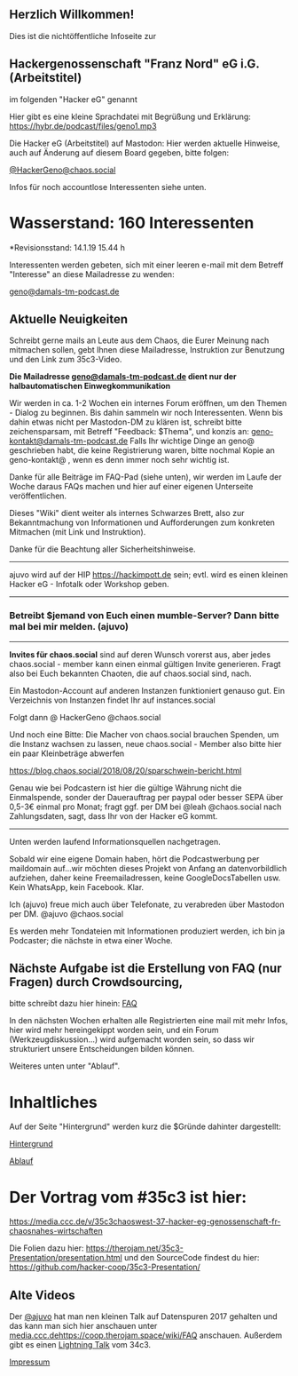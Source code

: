 ## Herzlich Willkommen!

Dies ist die  nichtöffentliche Infoseite zur 

## Hackergenossenschaft "Franz Nord" eG i.G. (Arbeitstitel)
im folgenden "Hacker eG" genannt


Hier gibt es eine kleine Sprachdatei mit Begrüßung und Erklärung: https://hybr.de/podcast/files/geno1.mp3

Die Hacker eG (Arbeitstitel) auf Mastodon: Hier werden aktuelle Hinweise, auch auf Änderung auf diesem Board gegeben, bitte folgen:

[@HackerGeno@chaos.social](https://chaos.social/@HackerGeno)

Infos für noch accountlose Interessenten siehe unten.

# Wasserstand: 160 Interessenten 

*Revisionsstand: 14.1.19 15.44 h

Interessenten werden gebeten, sich mit einer leeren e-mail mit dem Betreff "Interesse" an diese Mailadresse zu wenden:

geno@damals-tm-podcast.de

## Aktuelle Neuigkeiten

Schreibt gerne mails an Leute aus dem Chaos, die Eurer Meinung nach mitmachen sollen, gebt Ihnen diese Mailadresse, Instruktion zur Benutzung und den Link zum 35c3-Video.

**Die Mailadresse geno@damals-tm-podcast.de dient nur der halbautomatischen Einwegkommunikation** 

Wir werden in ca. 1-2 Wochen ein internes Forum eröffnen, um den Themen - Dialog zu beginnen. Bis dahin sammeln wir noch Interessenten. Wenn bis dahin etwas nicht per Mastodon-DM zu klären ist, schreibt bitte zeichensparsam, mit Betreff "Feedback: $Thema", und konzis an: geno-kontakt@damals-tm-podcast.de Falls Ihr wichtige Dinge an geno@ geschrieben habt, die keine Registrierung waren, bitte nochmal Kopie an geno-kontakt@ , wenn es denn immer noch sehr wichtig ist.

Danke für alle Beiträge im FAQ-Pad (siehe unten), wir werden im Laufe der Woche daraus FAQs machen und hier auf einer eigenen Unterseite veröffentlichen.

Dieses "Wiki" dient weiter als internes Schwarzes Brett, also zur Bekanntmachung von Informationen und Aufforderungen zum konkreten Mitmachen (mit Link und Instruktion).

Danke für die Beachtung aller Sicherheitshinweise.

 


---
ajuvo wird auf der HIP https://hackimpott.de sein; evtl. wird es einen kleinen Hacker eG - Infotalk oder Workshop geben.
- - -

### Betreibt $jemand von Euch einen mumble-Server? Dann bitte mal bei mir melden. (ajuvo)

- - -

**Invites für chaos.social** sind auf deren Wunsch vorerst aus, aber jedes chaos.social - member kann einen einmal gültigen Invite generieren. Fragt also bei Euch bekannten Chaoten, die auf chaos.social sind, nach.

Ein Mastodon-Account auf anderen Instanzen funktioniert genauso gut. 
Ein Verzeichnis von Instanzen findet Ihr auf instances.social 

Folgt dann @ HackerGeno @chaos.social

Und noch eine Bitte: Die Macher von chaos.social brauchen Spenden, um die Instanz wachsen zu lassen, neue chaos.social - Member also bitte hier ein paar Kleinbeträge abwerfen 

https://blog.chaos.social/2018/08/20/sparschwein-bericht.html

Genau wie bei Podcastern ist hier die gültige Währung nicht die Einmalspende, sonder der Dauerauftrag per paypal oder besser SEPA über 0,5-3€ einmal pro Monat; fragt ggf. per DM bei @leah @chaos.social nach Zahlungsdaten, sagt, dass Ihr von der Hacker eG kommt. 

---

Unten werden laufend Informationsquellen nachgetragen. 

Sobald wir eine eigene Domain haben, hört die Podcastwerbung per maildomain auf...wir möchten dieses Projekt von Anfang an datenvorbildlich aufziehen, daher keine Freemailadressen, keine GoogleDocsTabellen usw. Kein WhatsApp, kein Facebook. Klar. 

Ich (ajuvo) freue mich auch über Telefonate, zu verabreden über Mastodon per DM. @ajuvo @chaos.social 

Es werden mehr Tondateien mit Informationen produziert werden, ich bin ja Podcaster; die nächste in etwa einer Woche.


## Nächste Aufgabe ist die Erstellung von FAQ (nur Fragen) durch Crowdsourcing, 
bitte schreibt dazu hier hinein: [FAQ](https://coop.therojam.space/wiki/FAQ) 

In den nächsten Wochen erhalten alle Registrierten eine mail mit mehr Infos, hier wird mehr hereingekippt worden sein, und ein Forum (Werkzeugdiskussion...) wird aufgemacht worden sein, so dass wir strukturiert unsere Entscheidungen bilden können.

Weiteres unten unter "Ablauf".

# Inhaltliches

Auf der Seite "Hintergrund" werden kurz die $Gründe dahinter dargestellt:

[Hintergrund](https://coop.therojam.space/wiki/Hintergrund)

[Ablauf](https://coop.therojam.space/wiki/Ablauf)


# Der Vortrag vom #35c3 ist hier:

https://media.ccc.de/v/35c3chaoswest-37-hacker-eg-genossenschaft-fr-chaosnahes-wirtschaften 

Die Folien dazu hier: https://therojam.net/35c3-Presentation/presentation.html
und den SourceCode findest du hier: https://github.com/hacker-coop/35c3-Presentation/




## Alte Videos 

Der [@ajuvo](https://chaos.social/@ajuvo) hat man nen kleinen Talk auf Datenspuren 2017 gehalten und das kann man sich hier anschauen unter [media.ccc.dehttps://coop.therojam.space/wiki/FAQ](https://media.ccc.de/v/DS2017-8659-hacker_eg) anschauen.
Außerdem gibt es einen [Lightning Talk](https://media.ccc.de/v/34c3-9256-lightning_talks_day_2#t=2722) vom 34c3.


[Impressum](https://coop.therojam.space/wiki/Imprint)